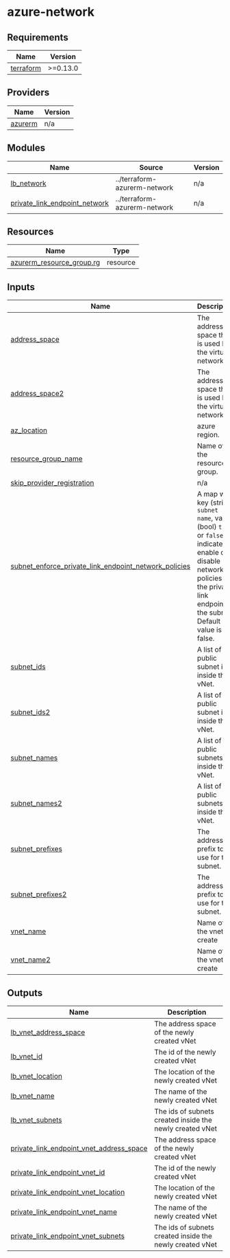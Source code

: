 # azure-network

<!-- BEGINNING OF PRE-COMMIT-TERRAFORM DOCS HOOK -->
## Requirements

| Name | Version |
|------|---------|
| <a name="requirement_terraform"></a> [terraform](#requirement\_terraform) | >=0.13.0 |

## Providers

| Name | Version |
|------|---------|
| <a name="provider_azurerm"></a> [azurerm](#provider\_azurerm) | n/a |

## Modules

| Name | Source | Version |
|------|--------|---------|
| <a name="module_lb_network"></a> [lb\_network](#module\_lb\_network) | ../terraform-azurerm-network | n/a |
| <a name="module_private_link_endpoint_network"></a> [private\_link\_endpoint\_network](#module\_private\_link\_endpoint\_network) | ../terraform-azurerm-network | n/a |

## Resources

| Name | Type |
|------|------|
| [azurerm_resource_group.rg](https://registry.terraform.io/providers/hashicorp/azurerm/latest/docs/resources/resource_group) | resource |

## Inputs

| Name | Description | Type | Default | Required |
|------|-------------|------|---------|:--------:|
| <a name="input_address_space"></a> [address\_space](#input\_address\_space) | The address space that is used by the virtual network. | `string` | `"10.0.0.0/16"` | no |
| <a name="input_address_space2"></a> [address\_space2](#input\_address\_space2) | The address space that is used by the virtual network. | `string` | `"10.0.0.0/16"` | no |
| <a name="input_az_location"></a> [az\_location](#input\_az\_location) | azure region. | `string` | `"eastus"` | no |
| <a name="input_resource_group_name"></a> [resource\_group\_name](#input\_resource\_group\_name) | Name of the resource group. | `string` | n/a | yes |
| <a name="input_skip_provider_registration"></a> [skip\_provider\_registration](#input\_skip\_provider\_registration) | n/a | `bool` | `false` | no |
| <a name="input_subnet_enforce_private_link_endpoint_network_policies"></a> [subnet\_enforce\_private\_link\_endpoint\_network\_policies](#input\_subnet\_enforce\_private\_link\_endpoint\_network\_policies) | A map with key (string) `subnet name`, value (bool) `true` or `false` to indicate enable or disable network policies for the private link endpoint on the subnet. Default value is false. | `map(bool)` | `{}` | no |
| <a name="input_subnet_ids"></a> [subnet\_ids](#input\_subnet\_ids) | A list of public subnet ids inside the vNet. | `list(string)` | `[]` | no |
| <a name="input_subnet_ids2"></a> [subnet\_ids2](#input\_subnet\_ids2) | A list of public subnet ids inside the vNet. | `list(string)` | `[]` | no |
| <a name="input_subnet_names"></a> [subnet\_names](#input\_subnet\_names) | A list of public subnets inside the vNet. | `list(string)` | <pre>[<br/>  "samprivate_link_endpoint-subnet"<br/>]</pre> | no |
| <a name="input_subnet_names2"></a> [subnet\_names2](#input\_subnet\_names2) | A list of public subnets inside the vNet. | `list(string)` | <pre>[<br/>  "samprivate_link_endpoint-subnet"<br/>]</pre> | no |
| <a name="input_subnet_prefixes"></a> [subnet\_prefixes](#input\_subnet\_prefixes) | The address prefix to use for the subnet. | `list(string)` | <pre>[<br/>  "10.0.1.0/24"<br/>]</pre> | no |
| <a name="input_subnet_prefixes2"></a> [subnet\_prefixes2](#input\_subnet\_prefixes2) | The address prefix to use for the subnet. | `list(string)` | <pre>[<br/>  "10.0.1.0/24"<br/>]</pre> | no |
| <a name="input_vnet_name"></a> [vnet\_name](#input\_vnet\_name) | Name of the vnet to create | `string` | n/a | yes |
| <a name="input_vnet_name2"></a> [vnet\_name2](#input\_vnet\_name2) | Name of the vnet to create | `string` | `"samprivate_link_endpoint-vnet"` | no |

## Outputs

| Name | Description |
|------|-------------|
| <a name="output_lb_vnet_address_space"></a> [lb\_vnet\_address\_space](#output\_lb\_vnet\_address\_space) | The address space of the newly created vNet |
| <a name="output_lb_vnet_id"></a> [lb\_vnet\_id](#output\_lb\_vnet\_id) | The id of the newly created vNet |
| <a name="output_lb_vnet_location"></a> [lb\_vnet\_location](#output\_lb\_vnet\_location) | The location of the newly created vNet |
| <a name="output_lb_vnet_name"></a> [lb\_vnet\_name](#output\_lb\_vnet\_name) | The name of the newly created vNet |
| <a name="output_lb_vnet_subnets"></a> [lb\_vnet\_subnets](#output\_lb\_vnet\_subnets) | The ids of subnets created inside the newly created vNet |
| <a name="output_private_link_endpoint_vnet_address_space"></a> [private\_link\_endpoint\_vnet\_address\_space](#output\_private\_link\_endpoint\_vnet\_address\_space) | The address space of the newly created vNet |
| <a name="output_private_link_endpoint_vnet_id"></a> [private\_link\_endpoint\_vnet\_id](#output\_private\_link\_endpoint\_vnet\_id) | The id of the newly created vNet |
| <a name="output_private_link_endpoint_vnet_location"></a> [private\_link\_endpoint\_vnet\_location](#output\_private\_link\_endpoint\_vnet\_location) | The location of the newly created vNet |
| <a name="output_private_link_endpoint_vnet_name"></a> [private\_link\_endpoint\_vnet\_name](#output\_private\_link\_endpoint\_vnet\_name) | The name of the newly created vNet |
| <a name="output_private_link_endpoint_vnet_subnets"></a> [private\_link\_endpoint\_vnet\_subnets](#output\_private\_link\_endpoint\_vnet\_subnets) | The ids of subnets created inside the newly created vNet |
<!-- END OF PRE-COMMIT-TERRAFORM DOCS HOOK -->
